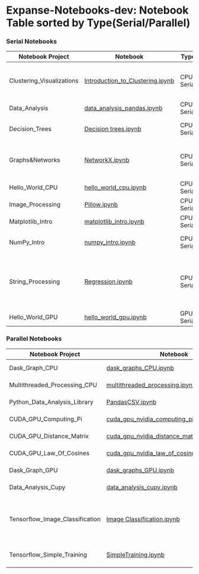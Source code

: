 # Expanse-Notebooks-dev: Notebook Table sorted by Type(Serial/Parallel)


### Serial Notebooks

| Notebook Project             | Notebook                                                                                   | Type      | Required (Sub) Modules                                                                                             |
|------------------------------|--------------------------------------------------------------------------------------------|-----------|----------------------------------------------------------------------------------------------------------------------|
| Clustering_Visualizations    | [Introduction_to_Clustering.ipynb](./Clustering_Visulizations/Introduction_to_Clustering.ipynb) | CPU, Serial | `scikit-learn`, `numpy`, `matplotlib`, `sciPy`, `make_blobs`, `KMeans`, `dendrogram`, `linkage`, `AgglomerativeClustering` |
| Data_Analysis                | [data_analysis_pandas.ipynb](./Data_Analysis/data_analysis_pandas.ipynb)                  | CPU, Serial | `numpy`, `pandas`                                                                                                   |
| Decision_Trees               | [Decision trees.ipynb](./Decision_Trees/Decision%20trees.ipynb)                          | CPU, Serial | `scikit-learn`, `tree`, `sklearn.datasets`, `graphviz`, `load_iris`                                                 |
| Graphs&Networks              | [NetworkX.ipynb](./Graphs&Networks/NetworkX.ipynb)                                       | CPU, Serial | `NetworkX`, `matplotlib.pyplot`, `networkx`, `write_dot`, `networkx.drawing.nx_pydot`, `networkx`                   |
| Hello_World_CPU              | [hello_world_cpu.ipynb](./Hello_World_CPU/hello_world_cpu.ipynb)                         | CPU, Serial |                                                                                                                      |
| Image_Processing             | [Pillow.ipynb](./Image_Processing/Pillow.ipynb)                                          | CPU, Serial | `PIL`, `Image`, `sys`, `ImageFilter`, `ImageEnhance`                                                                |
| Matplotlib_Intro             | [matplotlib_intro.ipynb](./Matplotlib_Intro/matplotlib_intro.ipynb)                       | CPU, Serial | `matplotlib`, `matplotlib.pyplot`, `numpy`                                                                          |
| NumPy_Intro                  | [numpy_intro.ipynb](./NumPy_Intro/numpy_intro.ipynb)                                     | CPU, Serial | `numpy`, `operator`, `add`, `matplotlib.pyplot`, `collections`, `Counter`                                           |
| String_Processing            | [Regression.ipynb](./String_Processing/Regression.ipynb)                                 | CPU, Serial | `sklearn`, `linear_model`, `mean_squared_error`, `r2_score`, `sklearn.datasets`, `load_diabetes`, `numpy`, `matplotlib.pyplot`, `pandas`, `scipy`, `stats` |
| Hello_World_GPU              | [hello_world_gpu.ipynb](./Hello_World_GPU/hello_world_gpu.ipynb)                         | GPU, Serial |                                                                                                                      |

### Parallel Notebooks

| Notebook Project               | Notebook                                                                                   | Type                | Required (Sub) Modules                           |
|--------------------------------|--------------------------------------------------------------------------------------------|---------------------|--------------------------------------------------|
| Dask_Graph_CPU                 | [dask_graphs_CPU.ipynb](./Dask_Graph_CPU/dask_graphs_CPU.ipynb)                           | CPU, Parallel       | `dask`                                           |
| Multithreaded_Processing_CPU   | [multithreaded_processing.ipynb](./Multithreaded_Processing_CPU/multithreaded_processing.ipynb) | CPU, Parallel       | `mkl`, `numpy`, `dask.array`                     |
| Python_Data_Analysis_Library   | [PandasCSV.ipynb](./Python_Data_Analysis_Library/PandasCSV.ipynb)                         | CPU, Parallel       | `IPython.display`, `Image`, `pandas`             |
| CUDA_GPU_Computing_Pi          | [cuda_gpu_nvidia_computing_pi_solution.ipynb](./CUDA_GPU_Computing_Pi/cuda_gpu_nvidia_computing_pi_solution.ipynb) | GPU, Parallel       | `numba`, `math`, `numpy`, `cuda`                 |
| CUDA_GPU_Distance_Matrix       | [cuda_gpu_nvidia_distance_matrix_solution.ipynb](./CUDA_GPU_Distance_Matrix/cuda_gpu_nvidia_distance_matrix_solution.ipynb) | GPU, Parallel       | `numba`, `math`, `numpy`, `cuda`                 |
| CUDA_GPU_Law_Of_Cosines        | [cuda_gpu_nvidia_law_of_cosines_solution.ipynb](./CUDA_GPU_Law_Of_Cosines/cuda_gpu_nvidia_law_of_cosines_solution.ipynb) | GPU, Parallel       | `numba`, `math`, `numpy`, `vectorize`, `cuda`    |
| Dask_Graph_GPU                 | [dask_graphs_GPU.ipynb](./Dask_Graph_GPU/dask_graphs_GPU.ipynb)                           | GPU, Parallel       | `dask`, `cupy`, `dask.array`, `array`            |
| Data_Analysis_Cupy             | [data_analysis_cupy.ipynb](./Data_Analysis_Cupy/data_analysis_cupy.ipynb)                 | GPU, Parallel       | `cupy`, `cudf`, `pandas`, `numpy`                |
| Tensorflow_Image_Classification | [Image Classification.ipynb](./Tensorflow_Image_Classification/Image%20Classification.ipynb) | CPU, GPU, Parallel  | `tensorflow`, `matplotlib.pyplot`, `numpy`, `PIL`, `keras`, `layers`, `tensorflow.keras`, `tensorflow.keras.models`, `Sequential`, `pathlib` |
| Tensorflow_Simple_Training      | [SimpleTraining.ipynb](./Tensorflow_Simple_Training/SimpleTraining.ipynb)                | CPU, GPU, Parallel  | `tensorflow`, `numpy`, `csv`, `matplotlib.pyplot` |
